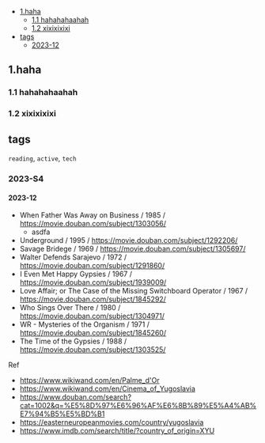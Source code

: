 
- [1.haha](#1haha)
  - [1.1 hahahahaahah](#11-hahahahaahah)
  - [1.2 xixixixixi](#12-xixixixixi)
- [tags](#tags)
  - [2023-12](#2023-12)


## 1.haha

### 1.1 hahahahaahah

### 1.2 xixixixixi

## tags
`reading`, `active`, `tech`

### 2023-S4

#### 2023-12

* When Father Was Away on Business / 1985 / https://movie.douban.com/subject/1303056/
  * asdfa
* Underground / 1995 / https://movie.douban.com/subject/1292206/
* Savage Bridege / 1969 / https://movie.douban.com/subject/1305697/
* Walter Defends Sarajevo / 1972 / https://movie.douban.com/subject/1291860/
* I Even Met Happy Gypsies / 1967 / https://movie.douban.com/subject/1939009/
* Love Affair; or The Case of the Missing Switchboard Operator / 1967 / https://movie.douban.com/subject/1845292/
* Who Sings Over There / 1980 /  https://movie.douban.com/subject/1304971/
* WR - Mysteries of the Organism / 1971 / https://movie.douban.com/subject/1845260/
* The Time of the Gypsies / 1988 / https://movie.douban.com/subject/1303525/

Ref
* https://www.wikiwand.com/en/Palme_d'Or
* https://www.wikiwand.com/en/Cinema_of_Yugoslavia
* https://www.douban.com/search?cat=1002&q=%E5%8D%97%E6%96%AF%E6%8B%89%E5%A4%AB%E7%94%B5%E5%BD%B1
* https://easterneuropeanmovies.com/country/yugoslavia
* https://www.imdb.com/search/title/?country_of_origin=XYU


